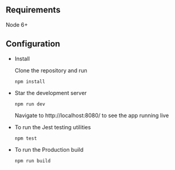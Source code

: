 Requirements
--------------
   Node 6+
   
Configuration
--------------
 - Install
 
   Clone the repository and run
   
   `npm install`
   
 - Star the development server
 
   `npm run dev`
   
   Navigate to http://localhost:8080/ to see the app running live
   
   
 - To run the Jest testing utilities 
 
   `npm test`
   
- To run the Production build

   `npm run build`
